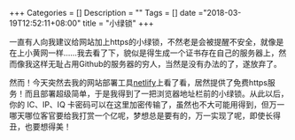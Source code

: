 +++
Categories = []
Description = ""
Tags = []
date ="2018-03-19T12:52:11+08:00"
title = "小绿锁"
+++

一直有人向我建议给网站加上https的小绿锁，不然老是会被提醒不安全，就像是在上小黄网一样……我去看了下，貌似是得生成一个证书存在自己的服务器上，然而像我这样无耻占用Github的服务器的穷人，当然是没有办法的了，遂放弃了。


然而！今天突然去我的网站部署工具[netlify](https://www.netlify.com/)上看了看，居然提供了免费https服务！而且部署超级简单，于是我得到了一把浏览器地址栏前的小绿锁。从此以后，你的 IC、IP、IQ 卡密码可以在这里加密传输了，虽然也不大可能用得到，但万一哪天哪位客官要给我打赏一个亿呢，梦想总是要有的，万一实现了呢，即使长得丑，也要想得美！

